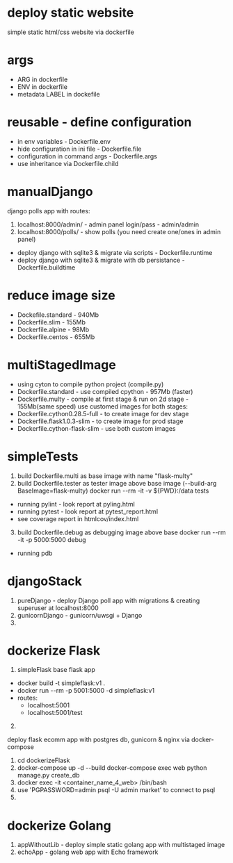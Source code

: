 # deploy static website
simple static html/css website via dockerfile

# args
- ARG in dockerfile
- ENV in dockerfile
- metadata LABEL in dockefile

# reusable - define configuration
- in env variables - Dockerfile.env
- hide configuration in ini file - Dockerfile.file
- configuration in command args - Dockerfile.args
- use inheritance via Dockerfile.child

# manualDjango
django polls app with routes:
1. localhost:8000/admin/ - admin panel login/pass - admin/admin
2. localhost:8000/polls/ - show polls (you need create one/ones in admin panel)
- deploy django with sqlite3 & migrate via scripts - Dockerfile.runtime
- deploy django with sqlite3 & migrate with db persistance - Dockerfile.buildtime

# reduce image size
- Dockefile.standard - 940Mb
- Dockerfile.slim - 155Mb
- Dockerfile.alpine - 98Mb
- Dockerfile.centos - 655Mb

# multiStagedImage
- using cyton to compile python project (compile.py)
- Dockerfile.standard - use compiled cpython - 957Mb (faster)
- Dockerfile.multy - compile at first stage & run on 2d stage - 155Mb(same speed)
use customed images for both stages:
- Dockerfile.cython0.28.5-full - to create image for dev stage
- Dockerfile.flask1.0.3-slim - to create image for prod stage
- Dockerfile.cython-flask-slim - use both custom images

# simpleTests
1. build Dockerfile.multi as base image with name "flask-multy"
2. build Dockerfile.tester as tester image above base image (--build-arg BaseImage=flask-multy)
docker run --rm -it -v ${PWD}:/data tests
- running pylint - look report at pyling.html
- running pytest - look report at pytest_report.html
- see coverage report in htmlcov/index.html
3. build Dockerfile.debug as debugging image above base
docker run --rm -it -p 5000:5000 debug
- running pdb

# djangoStack
1. pureDjango - deploy Django poll app with migrations & creating superuser at localhost:8000
2. gunicornDjango - gunicorn/uwsgi + Django
3. 


# dockerize Flask
1. simpleFlask
base flask app
- docker build -t simpleflask:v1 .
- docker run --rm -p 5001:5000 -d simpleflask:v1
- routes:
    - localhost:5001
    - localhost:5001/test

2. 
deploy flask ecomm app with postgres db, gunicorn & nginx via docker-compose
1. cd dockerizeFlask
2. docker-compose up -d --build
docker-compose exec web python manage.py create_db
3. docker exec -it <container_name_4_web> /bin/bash
4. use 'PGPASSWORD=admin psql -U admin market' to connect to psql
5. 

# dockerize Golang
1. appWithoutLib - deploy simple static golang app with multistaged image
2. echoApp - golang web app with Echo framework
